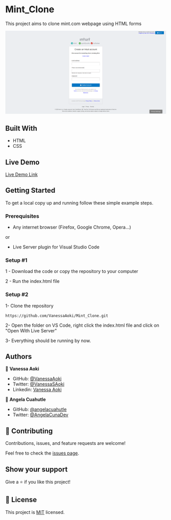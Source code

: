 # Mint_Clone
This project aims to clone mint.com webpage using HTML forms 

![screenshot](./style/img/main.png)

## Built With

- HTML
- CSS

## Live Demo

[Live Demo Link](https://raw.githack.com/VanessaAoki/Mint_Clone/main/index.html) 


## Getting Started

To get a local copy up and running follow these simple example steps.

### Prerequisites

- Any internet browser (Firefox, Google Chrome, Opera...)

or 

- Live Server plugin for Visual Studio Code 

### Setup #1


1 - Download the code or copy the repository to your computer

2 - Run the index.html file


### Setup #2


1- Clone the repository
```
https://github.com/VanessaAoki/Mint_Clone.git
```

2- Open the folder on VS Code, right click the index.html file and click on "Open With Live Server"

3- Everything should be running by now. 



## Authors

👤 **Vanessa Aoki**

- GitHub: [@VanessaAoki](https://github.com/VanessaAoki)
- Twitter: [@VanessaSAoki](https://twitter.com/VanessaSAoki)
- Linkedin: [Vanessa Aoki](https://www.linkedin.com/in/vanessasaoki/)

👤 **Angela Cuahutle**

- GitHub: [@angelacuahutle](https://github.com/angelacuahutle)
- Twitter: [@AngelaCunaDev](https://twitter.com/AngelaCunaDev)

## 🤝 Contributing

Contributions, issues, and feature requests are welcome!

Feel free to check the [issues page](https://github.com/angelacuahutle/Mint_Clone/issues).

## Show your support

Give a ⭐️ if you like this project!

## 📝 License

This project is [MIT](https://github.com/VanessaAoki/Mint_Clone/blob/main/License.md) licensed.
